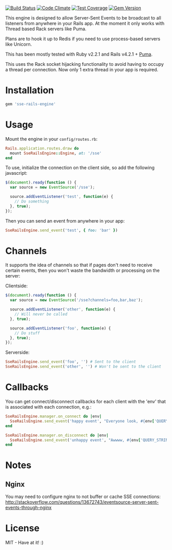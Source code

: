 [![Build Status](https://travis-ci.org/henders/sse-rails-engine.svg?branch=master)](https://travis-ci.org/henders/sse-rails-engine)
[![Code Climate](https://codeclimate.com/github/henders/sse-rails-engine/badges/gpa.svg)](https://codeclimate.com/github/henders/sse-rails-engine)
[![Test Coverage](https://codeclimate.com/github/henders/sse-rails-engine/badges/coverage.svg)](https://codeclimate.com/github/henders/sse-rails-engine)
[![Gem Version](https://badge.fury.io/rb/sse-rails-engine.svg)](http://badge.fury.io/rb/sse-rails-engine)

This engine is designed to allow Server-Sent Events to be broadcast to all listeners from anywhere
in your Rails app.
At the moment it only works with Thread based Rack servers like Puma.

Plans are to hook it up to Redis if you need to use process-based servers like Unicorn.

This has been mostly tested with Ruby v2.2.1 and Rails v4.2.1 + [Puma][puma].

This uses the Rack socket hijacking functionality to avoid having to occupy a thread per connection. Now
only 1 extra thread in your app is required.

[puma]: https://github.com/puma/puma

# Installation
```ruby
gem 'sse-rails-engine'
```

# Usage

Mount the engine in your ```config/routes.rb```:
```ruby
Rails.application.routes.draw do
  mount SseRailsEngine::Engine, at: '/sse'
end
```

To use, initialize the connection on the client side, so add the following javascript:
```javascript
$(document).ready(function () {
  var source = new EventSource('/sse');

  source.addEventListener('test', function(e) {
    // Do something
  }, true);
});

```

Then you can send an event from anywhere in your app:
```ruby
SseRailsEngine.send_event('test', { foo: 'bar' })
```

# Channels

It supports the idea of channels so that if pages don't need to receive certain events, then you won't waste
the bandwidth or processing on the server:

Clientside:
```javascript
$(document).ready(function () {
  var source = new EventSource('/sse?channels=foo,bar,baz');

  source.addEventListener('other', function(e) {
    // Will never be called
  }, true);

  source.addEventListener('foo', function(e) {
    // Do stuff
  }, true);
});

```
Serverside:
```ruby
SseRailsEngine.send_event('foo', '') # Sent to the client
SseRailsEngine.send_event('other', '') # Won't be sent to the client
```

# Callbacks

You can get connect/disconnect callbacks for each client with the 'env' that is associated with each connection, e.g.:

```ruby
SseRailsEngine.manager.on_connect do |env|
  SseRailsEngine.send_event('happy event', "Everyone look, #{env['QUERY_STRING']} joined!")
end

SseRailsEngine.manager.on_disconnect do |env|
  SseRailsEngine.send_event('unhappy event', "Awwww, #{env['QUERY_STRING']} left us!")
end
```

# Notes

## Nginx
You may need to configure nginx to not buffer or cache SSE connections:
http://stackoverflow.com/questions/13672743/eventsource-server-sent-events-through-nginx

# License

MIT - Have at it! :)
